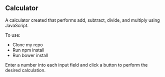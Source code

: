 ## Calculator

A calculator created that performs add, subtract, divide, and multiply using JavaScript.

To use:
* Clone my repo
* Run npm install
* Run bower install

Enter a number into each input field and click a button to perform the desired calculation.
